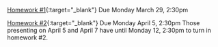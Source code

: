 [Homework #1](images/Ph174-HW1.pdf){:target="_blank"} Due Monday March 29, 2:30pm

[Homework #2](images/Ph174-HW2.pdf){:target="_blank"} Due Monday April 5, 2:30pm
Those presenting on April 5 and April 7 have until Monday 12, 2:30pm to turn in homework #2.
